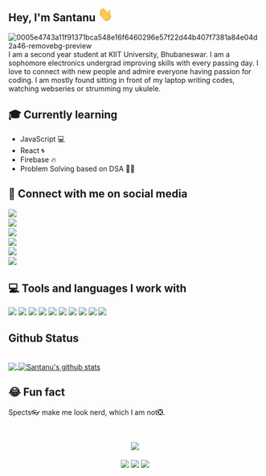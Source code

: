 <h2> Hey, I'm Santanu <img src="https://raw.githubusercontent.com/ABSphreak/ABSphreak/master/gifs/Hi.gif" width="30px"></h2><img align="right" src="https://i.ibb.co/xjNmLpZ/0005e4743a11f91371bca548e16f6460296e57f22d44b407f7381a84e04d2a46-removebg-preview.png" alt="0005e4743a11f91371bca548e16f6460296e57f22d44b407f7381a84e04d2a46-removebg-preview" border="0">
I am a second year student at KIIT University, Bhubaneswar. I am a sophomore electronics undergrad improving skills with every passing day. I love to connect with new people and admire everyone having passion for coding. I am mostly found sitting in front of my laptop writing codes, watching webseries or strumming my ukulele.

## 🎓 Currently learning 
  * JavaScript 💻
  * React 🌀
  * Firebase 🔥
  * Problem Solving based on DSA 🐱‍💻
  
## 📲 Connect with me on social media 
<p align="left">
  <a target="_blank"href="https://www.linkedin.com/in/santanu-biswas-1482591a7/"><img src="https://img.shields.io/badge/linkedin-%230077B5.svg?&style=for-the-badge&logo=linkedin&logoColor=white" /></a>&nbsp;&nbsp;&nbsp;&nbsp;<br/>
  <a target="_blank"href="https://www.facebook.com/Neil7rockzz"><img src="https://img.shields.io/badge/-FACEBOOK-0066ff?&style=for-the-badge&logo=facebook&logoColor=white" /></a>&nbsp;&nbsp;&nbsp;&nbsp;<br/>
  <a target="_blank"href="https://github.com/SantanuxD"><img src="https://img.shields.io/badge/GitHub-black.svg?&style=for-the-badge&logo=github&logoColor=white" /></a>&nbsp;&nbsp;&nbsp;&nbsp;<br/>
  <a target="_blank"href="https://www.instagram.com/_.santanubiswas._/"><img src="https://img.shields.io/badge/-INSTAGRAM-cc0099?&style=for-the-badge&logo=instagram&logoColor=white" /></a>&nbsp;&nbsp;&nbsp;&nbsp;<br/>
  <a href="https://twitter.com/Santanu97990818"><img src="https://img.shields.io/badge/-TWITTER-1ca0f1?&style=for-the-badge&logo=twitter&logoColor=white"/></a>&nbsp;&nbsp;&nbsp;&nbsp;<br/>
  <a href="mailto:neil16biswas@gmail.com"><img src="https://img.shields.io/badge/gmail-%23D14836.svg?&style=for-the-badge&logo=gmail&logoColor=white" /></a>&nbsp;&nbsp;&nbsp;&nbsp;
  
</p>

## 💻 Tools and languages I work with
<div align items="left">
<img src="https://img.icons8.com/color/48/000000/python.png"/>
<img src="https://img.icons8.com/color/48/000000/c-programming.png"/>
<img src="https://img.icons8.com/color/48/000000/c-plus-plus-logo.png"/>
<img src="https://img.icons8.com/color/48/000000/java-coffee-cup-logo.png"/>
<img src="https://img.icons8.com/color/48/000000/html-5.png"/>
<img src="https://img.icons8.com/color/48/000000/css3.png"/>
<img src="https://img.icons8.com/color/48/000000/javascript.png"/>
<img src="https://img.icons8.com/color/48/000000/react-native.png"/>
<img src="https://img.icons8.com/color/48/000000/nodejs.png"/>
<img src="https://img.icons8.com/color/48/000000/json--v1.png"/>


</div>

## Github Status
<br/>
<a href="https://github.com/SantanuxD">
  <img align="center" src="https://github-readme-stats.vercel.app/api/top-langs/?username=SantanuxD&theme=dark&hide_langs_below=1" />
</a>
<a href="https://github.com/SantanuxD">
 <img align="center" src="https://github-readme-stats.vercel.app/api?username=SantanuxD&show_icons=true&theme=dark" alt="Santanu's github stats"/>
</a>

## 😂 Fun fact
  Spects👓 make me look nerd, which I am not❎.

<br/>
<p align="center"><a target="blank"><img src="https://visitor-badge.laobi.icu/badge?page_id=SantanuxD"></a></p>
<p align="center">
  <a href="https://twitter.com/Santanu97990818"><img align="center" width="22px" src="https://cdn.jsdelivr.net/npm/simple-icons@v3/icons/twitter.svg" /></a>
  <a target="_blank"href="https://www.linkedin.com/in/santanu-biswas-1482591a7/"><img align="center" width="22px" src="https://cdn.jsdelivr.net/npm/simple-icons@v3/icons/linkedin.svg" /></a>
  <a target="_blank"href="https://www.instagram.com/_.santanubiswas._/"><img align="center" width="22px" src="https://cdn.jsdelivr.net/npm/simple-icons@v3/icons/instagram.svg" /></a>
</p>


